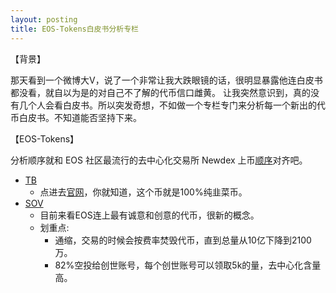 ```yaml
---
layout: posting
title: EOS-Tokens白皮书分析专栏
---
```


【背景】 

那天看到一个微博大V，说了一个非常让我大跌眼镜的话，很明显暴露他连白皮书都没看，就自以为是的对自己不了解的代币信口雌黄。
让我突然意识到，真的没有几个人会看白皮书。所以突发奇想，不如做一个专栏专门来分析每一个新出的代币白皮书。不知道能否坚持下来。

【EOS-Tokens】

分析顺序就和 EOS 社区最流行的去中心化交易所 Newdex 上币[顺序](https://newdex.zendesk.com/hc/zh-cn/sections/360003160531-%E5%B8%81%E7%A7%8D%E5%8A%A8%E6%80%81)对齐吧。

+ [TB](http://tbkao.com/)
    - 点进去[官网](http://tbkao.com/)，你就知道，这个币就是100%纯韭菜币。
+ [SOV](https://www.soveos.one/)
    - 目前来看EOS连上最有诚意和创意的代币，很新的概念。
    - 划重点:
        + 通缩，交易的时候会按费率焚毁代币，直到总量从10亿下降到2100万。
        + 82%空投给创世账号，每个创世账号可以领取5k的量，去中心化含量高。

